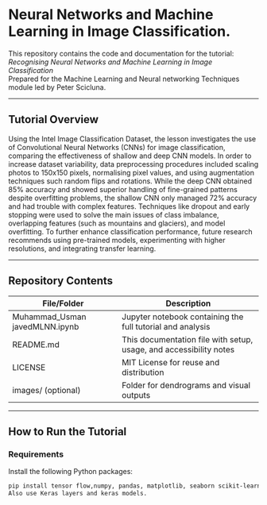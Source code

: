 #  Neural Networks and Machine Learning in Image Classification.

This repository contains the code and documentation for the tutorial:  
*Recognising Neural Networks and Machine Learning in Image Classification*  
Prepared for the Machine Learning and Neural networking Techniques module led by Peter Scicluna.

---

## Tutorial Overview

Using the Intel Image Classification Dataset, the lesson investigates the use of Convolutional Neural Networks (CNNs) for image classification, comparing the effectiveness of shallow and deep CNN models.
In order to increase dataset variability, data preprocessing procedures included scaling photos to 150x150 pixels, normalising pixel values, and using augmentation techniques such random flips and rotations.
While the deep CNN obtained 85% accuracy and showed superior handling of fine-grained patterns despite overfitting problems, the shallow CNN only managed 72% accuracy and had trouble with complex features.
Techniques like dropout and early stopping were used to solve the main issues of class imbalance, overlapping features (such as mountains and glaciers), and model overfitting.
To further enhance classification performance, future research recommends using pre-trained models, experimenting with higher resolutions, and integrating transfer learning.

---

## Repository Contents

| File/Folder        | Description                                                  |
|--------------------|--------------------------------------------------------------|
| Muhammad_Usman javedMLNN.ipynb | Jupyter notebook containing the full tutorial and analysis   |
| README.md        | This documentation file with setup, usage, and accessibility notes |
| LICENSE          | MIT License for reuse and distribution                       |
| images/ (optional) | Folder for dendrograms and visual outputs                  |

---

## How to Run the Tutorial

### Requirements

Install the following Python packages:

```bash
pip install tensor flow,numpy, pandas, matplotlib, seaborn scikit-learn scipy jupyter
Also use Keras layers and keras models.
